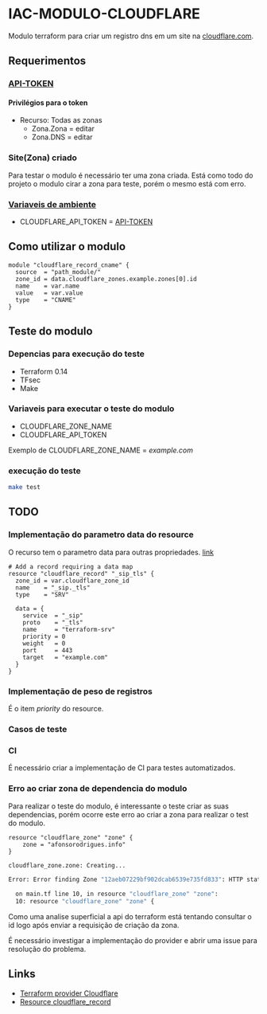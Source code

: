 # IAC-MODULO-CLOUDFLARE

Modulo terraform para criar um registro dns em um site na [cloudflare.com](cloudflare.com).

## Requerimentos

### [API-TOKEN](https://dash.cloudflare.com/profile/api-tokens)

#### Privilégios para o token

* Recurso: Todas as zonas
  * Zona.Zona = editar
  * Zona.DNS = editar

### Site(Zona) criado

Para testar o modulo é necessário ter uma zona criada.
Está como todo do projeto o modulo cirar a zona para teste, porém o mesmo está com erro.

### [Variaveis de ambiente](https://registry.terraform.io/providers/cloudflare/cloudflare/latest/docs#argument-reference)

* CLOUDFLARE_API_TOKEN = [API-TOKEN](https://dash.cloudflare.com/profile/api-tokens)

## Como utilizar o modulo

```hcl
module "cloudflare_record_cname" {
  source  = "path_module/"
  zone_id = data.cloudflare_zones.example.zones[0].id
  name    = var.name
  value   = var.value
  type    = "CNAME"
}
```

## Teste do modulo

### Depencias para execução do teste

* Terraform 0.14
* TFsec
* Make

### Variaveis para executar o teste do modulo

* CLOUDFLARE_ZONE_NAME
* CLOUDFLARE_API_TOKEN

Exemplo de CLOUDFLARE_ZONE_NAME = *example.com*

### execução do teste

```sh
make test
```

## TODO

### Implementação do parametro data do resource

O recurso tem o parametro data para outras propriedades. [link](https://registry.terraform.io/providers/cloudflare/cloudflare/latest/docs/resources/record#example-usage)

```hcl
# Add a record requiring a data map
resource "cloudflare_record" "_sip_tls" {
  zone_id = var.cloudflare_zone_id
  name    = "_sip._tls"
  type    = "SRV"

  data = {
    service  = "_sip"
    proto    = "_tls"
    name     = "terraform-srv"
    priority = 0
    weight   = 0
    port     = 443
    target   = "example.com"
  }
}
```

### Implementação de peso de registros 

É o item *priority* do resource.

### Casos de teste

### CI

É necessário criar a implementação de CI para testes automatizados.

### Erro ao criar zona de dependencia do modulo

Para realizar o teste do modulo, é interessante o teste criar as suas dependencias, porém ocorre este erro ao criar a zona para realizar o test do modulo.

```hcl
resource "cloudflare_zone" "zone" {
    zone = "afonsorodrigues.info"
}
```

```sh
cloudflare_zone.zone: Creating...

Error: Error finding Zone "12aeb07229bf902dcab6539e735fd833": HTTP status 403: Invalid zone identifier (9109)

  on main.tf line 10, in resource "cloudflare_zone" "zone":
  10: resource "cloudflare_zone" "zone" {
```

Como uma analise superficial a api do terraform está tentando consultar o id logo após enviar a requisição de criação da zona.

É necessário investigar a implementação do provider e abrir uma issue para resolução do problema.

## Links

* [Terraform provider Cloudflare](https://registry.terraform.io/providers/cloudflare/cloudflare/latest/docs)
* [Resource cloudflare_record](https://registry.terraform.io/providers/cloudflare/cloudflare/latest/docs/resources/record)